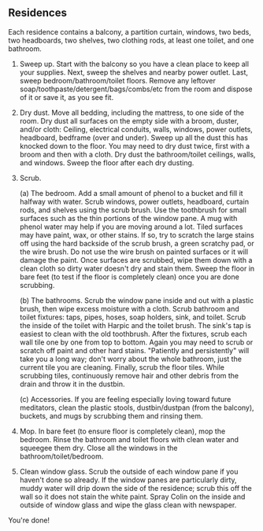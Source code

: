 
## Residences

Each residence contains a balcony, a partition curtain, windows, two beds, two headboards, two shelves, two clothing rods, at least one toilet, and one bathroom.

1. Sweep up. Start with the balcony so you have a clean place to keep all your supplies. Next, sweep the shelves and nearby power outlet. Last, sweep bedroom/bathroom/toilet floors. Remove any leftover soap/toothpaste/detergent/bags/combs/etc from the room and dispose of it or save it, as you see fit.

2. Dry dust. Move all bedding, including the mattress, to one side of the room. Dry dust all surfaces on the empty side with a broom, duster, and/or cloth: Ceiling, electrical conduits, walls, windows, power outlets, headboard, bedframe (over and under). Sweep up all the dust this has knocked down to the floor. You may need to dry dust twice, first with a broom and then with a cloth. Dry dust the bathroom/toilet ceilings, walls, and windows. Sweep the floor after each dry dusting.

3. Scrub.

   (a) The bedroom. Add a small amount of phenol to a bucket and fill it halfway with water. Scrub windows, power outlets, headboard, curtain rods, and shelves using the scrub brush. Use the toothbrush for small surfaces such as the thin portions of the window pane. A mug with phenol water may help if you are moving around a lot. Tiled surfaces may have paint, wax, or other stains. If so, try to scratch the large stains off using the hard backside of the scrub brush, a green scratchy pad, or the wire brush. Do not use the wire brush on painted surfaces or it will damage the paint. Once surfaces are scrubbed, wipe them down with a clean cloth so dirty water doesn't dry and stain them. Sweep the floor in bare feet (to test if the floor is completely clean) once you are done scrubbing.

   (b) The bathrooms. Scrub the window pane inside and out with a plastic brush, then wipe excess moisture with a cloth. Scrub bathroom and toilet fixtures: taps, pipes, hoses, soap holders, sink, and toilet. Scrub the inside of the toilet with Harpic and the toilet brush. The sink's tap is easiest to clean with the old toothbrush. After the fixtures, scrub each wall tile one by one from top to bottom. Again you may need to scrub or scratch off paint and other hard stains. "Patiently and persistently" will take you a long way; don't worry about the whole bathroom, just the current tile you are cleaning. Finally, scrub the floor tiles. While scrubbing tiles, continuously remove hair and other debris from the drain and throw it in the dustbin.

   (c) Accessories. If you are feeling especially loving toward future meditators, clean the plastic stools, dustbin/dustpan (from the balcony), buckets, and mugs by scrubbing them and rinsing them.

4. Mop. In bare feet (to ensure floor is completely clean), mop the bedroom. Rinse the bathroom and toilet floors with clean water and squeegee them dry. Close all the windows in the bathroom/toilet/bedroom.

5. Clean window glass. Scrub the outside of each window pane if you haven't done so already. If the window panes are particularly dirty, muddy water will drip down the side of the residence; scrub this off the wall so it does not stain the white paint. Spray Colin on the inside and outside of window glass and wipe the glass clean with newspaper.

You're done!
